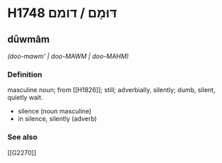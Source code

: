 # H1748 דּוּמָם / דומם

## dûwmâm

_(doo-mawm' | doo-MAWM | doo-MAHM)_

### Definition

masculine noun; from [[H1826]]; still; adverbially, silently; dumb, silent, quietly wait.

- silence (noun masculine)
- in silence, silently (adverb)
### See also

[[G2270]]

